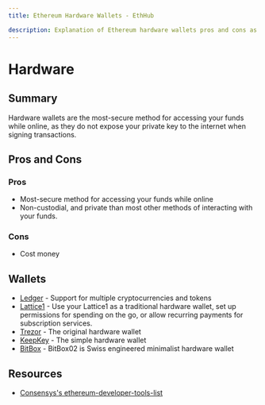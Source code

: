 ```yaml
---
title: Ethereum Hardware Wallets - EthHub

description: Explanation of Ethereum hardware wallets pros and cons as well as a list of vendors.
---
```


# Hardware

## Summary

Hardware wallets are the most-secure method for accessing your funds while online, as they do not expose your private key to the internet when signing transactions.

## Pros and Cons

### Pros

* Most-secure method for accessing your funds while online
* Non-custodial, and private than most other methods of interacting with your funds.

### Cons

* Cost money

## Wallets

* [Ledger](https://www.ledger.com?r=22cab4d9225d) - Support for multiple cryptocurrencies and tokens
* [Lattice1](https://gridplus.io/lattice) - Use your Lattice1 as a traditional hardware wallet, set up permissions for spending on the go, or allow recurring payments for subscription services.
* [Trezor](https://shop.trezor.io/product/trezor-model-t?offer_id=15&aff_id=2828) - The original hardware wallet
* [KeepKey](http://keepkey.myshopify.com?afmc=1km&utm_campaign=1km&utm_source=leaddyno&utm_medium=affiliate) - The simple hardware wallet
* [BitBox](https://shop.shiftcrypto.ch/en/products/category/hardware-wallets-1/) - BitBox02 is Swiss engineered minimalist hardware wallet

## Resources

* [Consensys's ethereum-developer-tools-list](https://github.com/ConsenSys/ethereum-developer-tools-list/blob/master/EcosystemResources.md)

